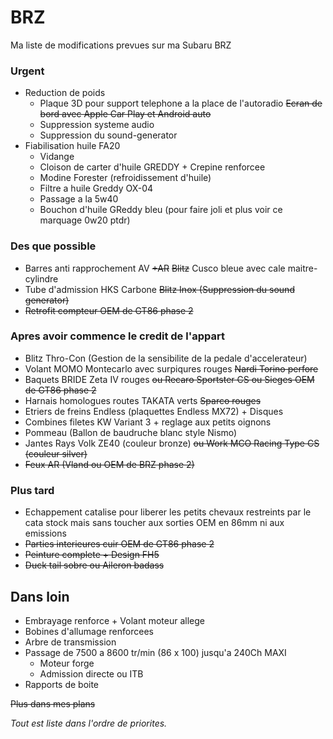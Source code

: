 # BRZ

Ma liste de modifications prevues sur ma Subaru BRZ

### Urgent
- Reduction de poids
  - Plaque 3D pour support telephone a la place de l'autoradio ~~Ecran de bord avec Apple Car Play et Android auto~~
  - Suppression systeme audio
  - Suppression du sound-generator
- Fiabilisation huile FA20
  - Vidange
  - Cloison de carter d'huile GREDDY + Crepine renforcee
  - Modine Forester (refroidissement d'huile)
  - Filtre a huile Greddy OX-04
  - Passage a la 5w40
  - Bouchon d'huile GReddy bleu (pour faire joli et plus voir ce marquage 0w20 ptdr)

### Des que possible
- Barres anti rapprochement AV ~~+AR~~ ~~Blitz~~ Cusco bleue avec cale maitre-cylindre
- Tube d'admission HKS Carbone ~~Blitz Inox (Suppression du sound generator)~~
- ~~Retrofit compteur OEM de GT86 phase 2~~

### Apres avoir commence le credit de l'appart
- Blitz Thro-Con (Gestion de la sensibilite de la pedale d'accelerateur)
- Volant MOMO Montecarlo avec surpiqures rouges ~~Nardi Torino perfore~~
- Baquets BRIDE Zeta IV rouges ~~ou Recaro Sportster CS ou Sieges OEM de GT86 phase 2~~
- Harnais homologues routes TAKATA verts ~~Sparco rouges~~
- Etriers de freins Endless (plaquettes Endless MX72) + Disques
- Combines filetes KW Variant 3 + reglage aux petits oignons
- Pommeau (Ballon de baudruche blanc style Nismo)
- Jantes Rays Volk ZE40 (couleur bronze) ~~ou Work MCO Racing Type CS (couleur silver)~~
- ~~Feux AR (Vland ou OEM de BRZ phase 2)~~

### Plus tard
- Echappement catalise pour liberer les petits chevaux restreints par le cata stock mais sans toucher aux sorties OEM en 86mm ni aux emissions
- ~~Parties interieures cuir OEM de GT86 phase 2~~
- ~~Peinture complete + Design FH5~~
- ~~Duck tail sobre ou Aileron badass~~

## Dans loin
- Embrayage renforce + Volant moteur allege
- Bobines d'allumage renforcees
- Arbre de transmission
- Passage de 7500 a 8600 tr/min (86 x 100) jusqu'a 240Ch MAXI
  - Moteur forge
  - Admission directe ou ITB
- Rapports de boite

~~Plus dans mes plans~~

*Tout est liste dans l'ordre de priorites.*
